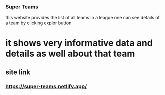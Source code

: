 ### Super Teams
 this website provides the list of all teams in a league
 one can see details of a team by clicking explor button
# it shows very informative data and details as well about that team 

## site link
### https://super-teams.netlify.app/
